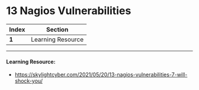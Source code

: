 # 13 Nagios Vulnerabilities

Index | Section
--- | ---
**1** | Learning Resource

___


#### Learning Resource: 

* https://skylightcyber.com/2021/05/20/13-nagios-vulnerabilities-7-will-shock-you/